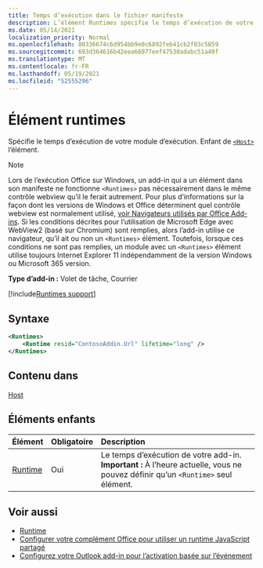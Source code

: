 ```yaml
---
title: Temps d’exécution dans le fichier manifeste
description: L’élément Runtimes spécifie le temps d’exécution de votre module.
ms.date: 05/14/2021
localization_priority: Normal
ms.openlocfilehash: 80336674c6d954bb9e0c6892feb41cb2f03c5859
ms.sourcegitcommit: 693d364616b42eea66977eef47530adabc51a40f
ms.translationtype: MT
ms.contentlocale: fr-FR
ms.lasthandoff: 05/19/2021
ms.locfileid: "52555296"
---
```

# <a name="runtimes-element"></a>Élément runtimes

Spécifie le temps d’exécution de votre module d’exécution. Enfant de [`<Host>`](host.md) l’élément.

> [!NOTE]
> Lors de l’exécution Office sur Windows, un add-in qui a un élément dans son manifeste ne fonctionne `<Runtimes>` pas nécessairement dans le même contrôle webview qu’il le ferait autrement. Pour plus d’informations sur la façon dont les versions de Windows et Office déterminent quel contrôle webview est normalement utilisé, [voir Navigateurs utilisés par Office Add-ins](../../concepts/browsers-used-by-office-web-add-ins.md). Si les conditions décrites pour l’utilisation de Microsoft Edge avec WebView2 (basé sur Chromium) sont remplies, alors l’add-in utilise ce navigateur, qu’il ait ou non un `<Runtimes>` élément. Toutefois, lorsque ces conditions ne sont pas remplies, un module avec un `<Runtimes>` élément utilise toujours Internet Explorer 11 indépendamment de la version Windows ou Microsoft 365 version.

**Type d’add-in :** Volet de tâche, Courrier

[!include[Runtimes support](../../includes/runtimes-note.md)]

## <a name="syntax"></a>Syntaxe

```XML
<Runtimes>
    <Runtime resid="ContosoAddin.Url" lifetime="long" />
</Runtimes>
```

## <a name="contained-in"></a>Contenu dans

[Host](host.md)

## <a name="child-elements"></a>Éléments enfants

|  Élément |  Obligatoire  |  Description  |
|:-----|:-----|:-----|
| [Runtime](runtime.md) | Oui |  Le temps d’exécution de votre add-in. **Important :** À l’heure actuelle, vous ne pouvez définir qu’un `<Runtime>` seul élément. |

## <a name="see-also"></a>Voir aussi

- [Runtime](runtime.md)
- [Configurer votre complément Office pour utiliser un runtime JavaScript partagé](../../develop/configure-your-add-in-to-use-a-shared-runtime.md)
- [Configurez votre Outlook add-in pour l’activation basée sur l’événement](../../outlook/autolaunch.md)
